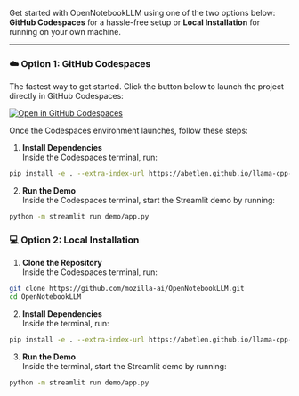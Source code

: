 Get started with OpenNotebookLLM using one of the two options below: **GitHub Codespaces** for a hassle-free setup or **Local Installation** for running on your own machine.

---

### ☁️ **Option 1: GitHub Codespaces**

The fastest way to get started. Click the button below to launch the project directly in GitHub Codespaces:

[![Open in GitHub Codespaces](https://github.com/codespaces/badge.svg)](https://github.com/codespaces/new?hide_repo_select=true&ref=main&repo=888426876&skip_quickstart=true&machine=standardLinux32gb)

Once the Codespaces environment launches, follow these steps:

1. **Install Dependencies**  
   Inside the Codespaces terminal, run:
```bash
pip install -e . --extra-index-url https://abetlen.github.io/llama-cpp-python/whl/cpu
```
2. **Run the Demo**  
   Inside the Codespaces terminal, start the Streamlit demo by running:
```bash
python -m streamlit run demo/app.py
```


### 💻  **Option 2: Local Installation**

1. **Clone the Repository**  
   Inside the Codespaces terminal, run:

```bash
git clone https://github.com/mozilla-ai/OpenNotebookLLM.git
cd OpenNotebookLLM
```


2. **Install Dependencies**  
   Inside the terminal, run:


```bash
pip install -e . --extra-index-url https://abetlen.github.io/llama-cpp-python/whl/cpu
```

3. **Run the Demo**  
   Inside the terminal, start the Streamlit demo by running:
   
```bash
python -m streamlit run demo/app.py
```
